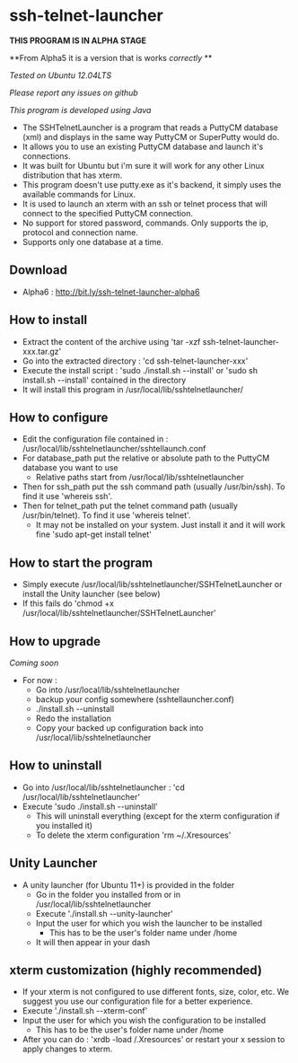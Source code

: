 # ssh-telnet-launcher #

**THIS PROGRAM IS IN ALPHA STAGE**

**From Alpha5 it is a version that is works *correctly* **

*Tested on Ubuntu 12.04LTS*

*Please report any issues on github*

*This program is developed using Java*

  - The SSHTelnetLauncher is a program that reads a PuttyCM database (xml) and displays in the same way PuttyCM or SuperPutty would do.
  - It allows you to use an existing PuttyCM database and launch it's connections.
  - It was built for Ubuntu but i'm sure it will work for any other Linux distribution that has xterm.
  - This program doesn't use putty.exe as it's backend, it simply uses the available commands for Linux.
  - It is used to launch an xterm with an ssh or telnet process that will connect to the specified PuttyCM connection.
  - No support for stored password, commands. Only supports the ip, protocol and connection name.
  - Supports only one database at a time.

## Download ##
  - Alpha6 : http://bit.ly/ssh-telnet-launcher-alpha6

## How to install ##
  - Extract the content of the archive using 'tar -xzf ssh-telnet-launcher-xxx.tar.gz'
  - Go into the extracted directory : 'cd ssh-telnet-launcher-xxx'
  - Execute the install script : 'sudo ./install.sh --install' or 'sudo sh install.sh --install' contained in the directory
  - It will install this program in /usr/local/lib/sshtelnetlauncher/

## How to configure ##
  - Edit the configuration file contained in : /usr/local/lib/sshtelnetlauncher/sshtellaunch.conf
  - For database_path put the relative or absolute path to the PuttyCM database you want to use
  	- Relative paths start from /usr/local/lib/sshtelnetlauncher
  - Then for ssh_path put the ssh command path (usually /usr/bin/ssh). To find it use 'whereis ssh'.
  - Then for telnet_path put the telnet command path (usually /usr/bin/telnet). To find it use 'whereis telnet'.
  	- It may not be installed on your system. Just install it and it will work fine 'sudo apt-get install telnet'

## How to start the program ##
  - Simply execute /usr/local/lib/sshtelnetlauncher/SSHTelnetLauncher or install the Unity launcher (see below)
  - If this fails do 'chmod +x /usr/local/lib/sshtelnetlauncher/SSHTelnetLauncher'

## How to upgrade ##
*Coming soon*
  - For now :
    - Go into /usr/local/lib/sshtelnetlauncher
  	- backup your config somewhere (sshtellauncher.conf)
  	- ./install.sh --uninstall
  	- Redo the installation
  	- Copy your backed up configuration back into /usr/local/lib/sshtelnetlauncher

## How to uninstall ##
  - Go into /usr/local/lib/sshtelnetlauncher : 'cd /usr/local/lib/sshtelnetlauncher'
  - Execute 'sudo ./install.sh --uninstall'
    - This will uninstall everything (except for the xterm configuration if you installed it)
    - To delete the xterm configuration 'rm ~/.Xresources'

## Unity Launcher ##
  - A unity launcher (for Ubuntu 11+) is provided in the folder
  	- Go in the folder you installed from or in /usr/local/lib/sshtelnetlauncher
  	- Execute './install.sh --unity-launcher'
  	- Input the user for which you wish the launcher to be installed
  	  - This has to be the user's folder name under /home
  	- It will then appear in your dash

## xterm customization (highly recommended) ##
  - If your xterm is not configured to use different fonts, size, color, etc. We suggest you use our configuration file for a better experience.
  - Execute './install.sh --xterm-conf'
  - Input the user for which you wish the configuration to be installed
 	- This has to be the user's folder name under /home
  - After you can do : 'xrdb -load <user>/.Xresources' or restart your x session to apply changes to xterm.
